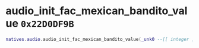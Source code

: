 # audio_init_fac_mexican_bandito_value `0x22D0DF9B`

```lua
natives.audio.audio_init_fac_mexican_bandito_value(_unk0 --[[ integer ]])
```
